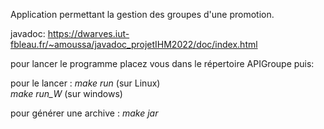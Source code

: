 Application permettant la gestion des groupes d'une promotion.  

javadoc: https://dwarves.iut-fbleau.fr/~amoussa/javadoc_projetIHM2022/doc/index.html  

pour lancer le programme placez vous dans le répertoire APIGroupe puis:  

pour le lancer : _make run_ (sur Linux)  
                _make run_W_ (sur windows)

pour générer une archive : _make jar_
